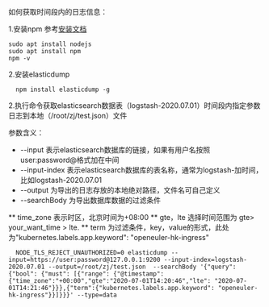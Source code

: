 如何获取时间段内的日志信息：

1.安装npm
参考[安装文档](https://itsfoss.com/install-nodejs-ubuntu/)

```
sudo apt install nodejs
sudo apt install npm
npm -v
```


2.安装elasticdump

```
  npm install elasticdump -g
```

2.执行命令获取elasticsearch数据表（logstash-2020.07.01）时间段内指定参数日志到本地（/root/zj/test.json）文件

参数含义：

 * --input  表示elasticsearch数据库的链接，如果有用户名按照user:password@格式加在中间
 * --input-index 表示elasticsearch数据库的表名称，通常为logstash-加时间，比如logstash-2020.07.01
 * --output  为导出的日志存放的本地绝对路径，文件名可自己定义
 * --searchBody 为导出数据库数据的过滤条件

  ** time_zone 表示时区，北京时间为+08:00
  ** gte，lte   选择时间范围为   gte> your_want_time > lte.
  ** term  为过滤条件，key，value的形式，此处为"kubernetes.labels.app.keyword": "openeuler-hk-ingress"

```
  NODE_TLS_REJECT_UNAUTHORIZED=0 elasticdump --input=https://user:password@127.0.0.1:9200 --input-index=logstash-2020.07.01 --output=/root/zj/test.json  --searchBody '{"query": {"bool": {"must": [{"range": {"@timestamp": {"time_zone":"+00:00","gte":"2020-07-01T14:20:46","lte": "2020-07-01T14:21:46"}}},{"term":{"kubernetes.labels.app.keyword": "openeuler-hk-ingress"}}]}}}' --type=data
```
